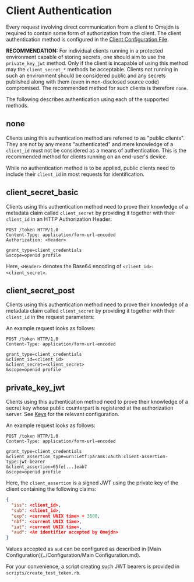 # Client Authentication

Every request involving direct communication from a client to Omejdn is required to contain some form of authorization from the client.
The client authentication method is configured in the [Client Configuration File](../Configuration/Clients.md).

**RECOMMENDATION:**
For individual clients running in a protected environment capable of storing secrets,
one should aim to use the `private_key_jwt` method.
Only if the client is incapable of using this method may the `client_secret_*` methods be acceptable.
Clients not running in such an environment should be considered public
and any secrets published along with them (even in non-disclosed source code) compromised.
The recommended method for such clients is therefore `none`.

The following describes authentication using each of the supported methods.

## none

Clients using this authentication method are referred to as "public clients".
They are not by any means "authenticated" and mere knowledge of a `client_id` must not be considered as a means of authentication.
This is the recommended method for clients running on an end-user's device.

While no authentication method is to be applied, public clients need to include their `client_id` in most requests for identification.

## client_secret_basic

Clients using this authentication method need to prove their knowledge of a metadata claim called `client_secret` by providing it together with their `client_id` in an HTTP Authorization Header:

```http request
POST /token HTTP/1.0
Content-Type: application/form-url-encoded
Authorization: <Header>

grant_type=client_credentials
&scope=openid profile
```

Here, `<Header>` denotes the Base64 encoding of `<client_id>:<client_secret>`.

## client_secret_post

Clients using this authentication method need to prove their knowledge of a metadata claim called `client_secret` by providing it together with their `client_id` in the request parameters:

An example request looks as follows:

```http request
POST /token HTTP/1.0
Content-Type: application/form-url-encoded

grant_type=client_credentials
&client_id=<client_id>
&client_secret=<client_secret>
&scope=openid profile
```

## private_key_jwt

Clients using this authentication method need to prove their knowledge of a secret key whose public counterpart is registered at the authorization server.
See [Keys](../Configuration/Keys.md) for the relevant configuration.

An example request looks as follows:

```http request
POST /token HTTP/1.0
Content-Type: application/form-url-encoded

grant_type=client_credentials
&client_assertion_type=urn:ietf:params:oauth:client-assertion-type:jwt-bearer
&client_assertion=65fe[...]eab7
&scope=openid profile
```

Here, the `client_assertion` is a signed JWT using the private key of the client
containing the following claims:

```json
{
  "iss": <client_id>,
  "sub": <client_id>,
  "exp": <current UNIX time> + 3600,
  "nbf": <current UNIX time>,
  "iat": <current UNIX time>,
  "aud": <An identifier accepted by Omejdn>
}
```

Values accepted as `aud` can be configured as described in [Main Configuration](../Configuration/Main Configuration.md).

For your convenience, a script creating such JWT bearers is provided in `scripts/create_test_token.rb`.
